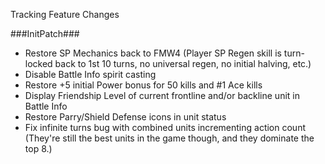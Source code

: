 Tracking Feature Changes

###InitPatch###
- Restore SP Mechanics back to FMW4 (Player SP Regen skill is turn-locked back to 1st 10 turns, no universal regen, no initial halving, etc.)
- Disable Battle Info spirit casting
- Restore +5 initial Power bonus for 50 kills and #1 Ace kills
- Display Friendship Level of current frontline and/or backline unit in Battle Info
- Restore Parry/Shield Defense icons in unit status
- Fix infinite turns bug with combined units incrementing action count (They're still the best units in the game though, and they dominate the top 8.) 
